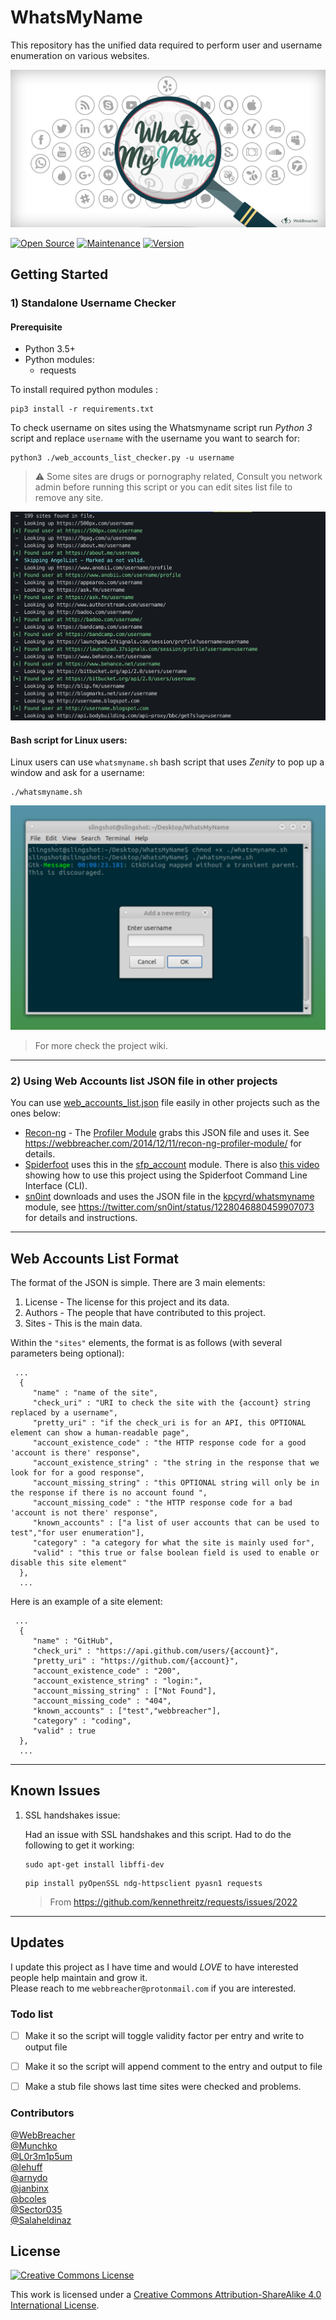 
# WhatsMyName
This repository has the unified data required to perform user and username enumeration on various websites. 

![whatsmyname](whatsmyname.png)

[![Open Source](https://img.shields.io/badge/Open%20Source-100%25-green.svg)](https://shields.io/)
[![Maintenance](https://img.shields.io/badge/Maintained%3F-Yes-green.svg)](https://github.com/GetStream/winds/graphs/commit-activity)
[![Version](https://img.shields.io/badge/Version-1.6-orange)](https://github.com/GetStream/winds/graphs/commit-activity)


## Getting Started

### 1) Standalone Username Checker

#### Prerequisite

- Python 3.5+
- Python modules:
   - requests

To install required python modules :
```
pip3 install -r requirements.txt
```

To check username on sites using the Whatsmyname script run _Python 3_ script and replace `username` with the username you want to search for:

```
python3 ./web_accounts_list_checker.py -u username
```

> ⚠️ Some sites are drugs or pornography related, Consult you network admin before running this script or you can edit sites list file to remove any site.

![output_example](output_example.png)


#### Bash script for Linux users:
Linux users can use `whatsmyname.sh` bash script that uses _Zenity_ to pop up a window and ask for a username:
```
./whatsmyname.sh 
```

![linux_run](linux_run.png)

> For more check the project wiki.

<hr>

### 2) Using Web Accounts list JSON file in other projects 
You can use [web_accounts_list.json](web_accounts_list.json) file  easily  in other projects such as the ones below:
* [Recon-ng](https://bitbucket.org/LaNMaSteR53/recon-ng) - The [Profiler Module](https://bitbucket.org/LaNMaSteR53/recon-ng/src/7723096ce2301092906838ef73564e7907886748/modules/recon/profiles-profiles/profiler.py?at=master&fileviewer=file-view-default) grabs this JSON file and uses it. See https://webbreacher.com/2014/12/11/recon-ng-profiler-module/ for details.
* [Spiderfoot](https://github.com/smicallef/spiderfoot) uses this in the [sfp_account](https://github.com/smicallef/spiderfoot/blob/master/modules/sfp_accounts.py) module. There is also [this video](https://asciinema.org/a/295923) showing how to use this project using the Spiderfoot Command Line Interface (CLI).
* [sn0int](https://github.com/kpcyrd/sn0int) downloads and uses the JSON file in the [kpcyrd/whatsmyname](https://sn0int.com/r/kpcyrd/whatsmyname) module, see https://twitter.com/sn0int/status/1228046880459907073 for details and instructions.


<hr> 

## Web Accounts List Format
The format of the JSON is simple. There are 3 main elements:

1. License - The license for this project and its data.
2. Authors - The people that have contributed to this project.
3. Sites - This is the main data.

Within the `"sites"` elements, the format is as follows (with several parameters being optional):

```
 ...
  {
     "name" : "name of the site",
     "check_uri" : "URI to check the site with the {account} string replaced by a username",
     "pretty_uri" : "if the check_uri is for an API, this OPTIONAL element can show a human-readable page",
     "account_existence_code" : "the HTTP response code for a good 'account is there' response",
     "account_existence_string" : "the string in the response that we look for for a good response",
     "account_missing_string" : "this OPTIONAL string will only be in the response if there is no account found ",
     "account_missing_code" : "the HTTP response code for a bad 'account is not there' response",
     "known_accounts" : ["a list of user accounts that can be used to test","for user enumeration"],
     "category" : "a category for what the site is mainly used for",
     "valid" : "this true or false boolean field is used to enable or disable this site element"
  },
  ...
```

Here is an example of a site element:

```
 ...
  {
     "name" : "GitHub",
     "check_uri" : "https://api.github.com/users/{account}",
     "pretty_uri" : "https://github.com/{account}",
     "account_existence_code" : "200",
     "account_existence_string" : "login:",
     "account_missing_string" : ["Not Found"],
     "account_missing_code" : "404",
     "known_accounts" : ["test","webbreacher"],
     "category" : "coding",
     "valid" : true
  },
  ...
```

<hr> 

## Known Issues

1. SSL handshakes issue:

   Had an issue with SSL handshakes and this script. Had to do the following to get it working:
    ```
    sudo apt-get install libffi-dev
    ```
    
    ```
    pip install pyOpenSSL ndg-httpsclient pyasn1 requests
    ```
    > From https://github.com/kennethreitz/requests/issues/2022
   
<hr> 

## Updates
I update this project as I have time and would *LOVE* to have interested people help maintain and grow it.<br> 
Please reach to me `webbreacher@protonmail.com` if you are interested.

### Todo list

- [ ] Make it so the script will toggle validity factor per entry and write to output file
- [ ] Make it so the script will append comment to the entry and output to file
- [ ] Make a stub file shows last time sites were checked and problems.


### Contributors
[@WebBreacher](https://github.com/WebBreacher/)<br>
[@Munchko](https://github.com/Munchko/)<br>
[@L0r3m1p5um](https://github.com/L0r3m1p5um/)<br>
[@lehuff](https://github.com/lehuff/)<br>
[@arnydo](https://github.com/arnydo)<br>
[@janbinx](https://github.com/janbinx/)<br>
[@bcoles](https://github.com/bcoles)<br>
[@Sector035](https://github.com/sector035/)<br>
[@Salaheldinaz](https://github.com/Salaheldinaz/)<br>

## License
<a rel="license" href="http://creativecommons.org/licenses/by-sa/4.0/"><img alt="Creative Commons License" style="border-width:0" src="https://i.creativecommons.org/l/by-sa/4.0/88x31.png" /></a><br />

This work is licensed under a <a rel="license" href="http://creativecommons.org/licenses/by-sa/4.0/">Creative Commons Attribution-ShareAlike 4.0 International License</a>.
